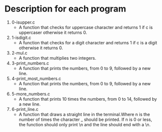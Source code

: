 # Description for each program
1. 0-isupper.c
   * A function that checks for uppercase character and returns 1 if c is uppercaser otherwise it returns 0.
2. 1-isdigit.c
   * A function that checks for a digit character and returns 1 if c is a digit otherwise it returns 0.
3. 2-mul.c
   * A function that multiplies two integers.
4. 3-print_numbers.c
   * A function that prints the numbers, from 0 to 9, followed by a new line.
5. 4-print_most_numbers.c
   * A function that prints the numbers, from 0 to 9, followed by a new line.
6. 5-more_numbers.c
   * A function that prints 10 times the numbers, from 0 to 14, followed by a new line.
7. 6-print_line.c
   * A function that draws a straight line in the terminal.Where n is the number of times the character _ should be printed. If n is 0 or less, the function should only print \n and the line should end with a \n.
